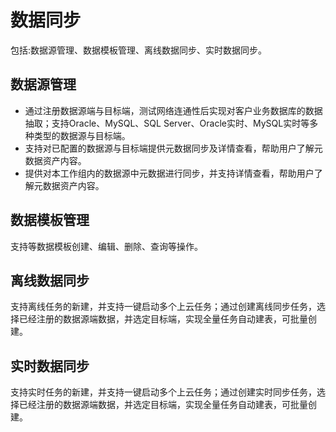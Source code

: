 # 数据同步

包括:数据源管理、数据模板管理、离线数据同步、实时数据同步。

## 数据源管理

-   通过注册数据源端与目标端，测试网络连通性后实现对客户业务数据库的数据抽取；支持Oracle、MySQL、SQL Server、Oracle实时、MySQL实时等多种类型的数据源与目标端。
-   支持对已配置的数据源与目标端提供元数据同步及详情查看，帮助用户了解元数据资产内容。
-   提供对本工作组内的数据源中元数据进行同步，并支持详情查看，帮助用户了解元数据资产内容。

## 数据模板管理

支持等数据模板创建、编辑、删除、查询等操作。

## 离线数据同步

支持离线任务的新建，并支持一键启动多个上云任务；通过创建离线同步任务，选择已经注册的数据源端数据，并选定目标端，实现全量任务自动建表，可批量创建。

## 实时数据同步

支持实时任务的新建，并支持一键启动多个上云任务；通过创建实时同步任务，选择已经注册的数据源端数据，并选定目标端，实现全量任务自动建表，可批量创建。

